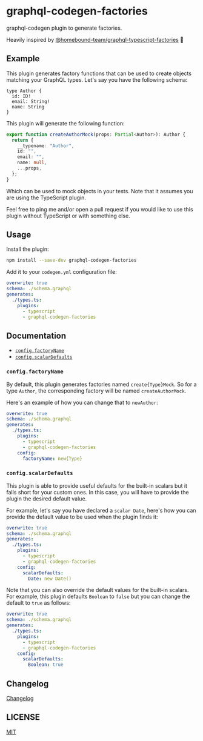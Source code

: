 # graphql-codegen-factories

graphql-codegen plugin to generate factories.

Heavily inspired by [@homebound-team/graphql-typescript-factories](https://github.com/homebound-team/graphql-typescript-factories/) 🙌

## Example

This plugin generates factory functions that can be used to create objects matching your GraphQL types.
Let's say you have the following schema:

```
type Author {
  id: ID!
  email: String!
  name: String
}
```

This plugin will generate the following function:

```typescript
export function createAuthorMock(props: Partial<Author>): Author {
  return {
    __typename: "Author",
    id: "",
    email: "",
    name: null,
    ...props,
  };
}
```

Which can be used to mock objects in your tests.
Note that it assumes you are using the TypeScript plugin.

Feel free to ping me and/or open a pull request if you would like to use this plugin without TypeScript or with something else.

## Usage

Install the plugin:

```sh
npm install --save-dev graphql-codegen-factories
```

Add it to your `codegen.yml` configuration file:

```yml
overwrite: true
schema: ./schema.graphql
generates:
  ./types.ts:
    plugins:
      - typescript
      - graphql-codegen-factories
```

## Documentation

- [`config.factoryName`](#configfactoryName)
- [`config.scalarDefaults`](#configscalarDefaults)

### `config.factoryName`

By default, this plugin generates factories named `create{Type}Mock`.
So for a type `Author`, the corresponding factory will be named `createAuthorMock`.

Here's an example of how you can change that to `newAuthor`:

```yml
overwrite: true
schema: ./schema.graphql
generates:
  ./types.ts:
    plugins:
      - typescript
      - graphql-codegen-factories
    config:
      factoryName: new{Type}
```

### `config.scalarDefaults`

This plugin is able to provide useful defaults for the built-in scalars but it falls short for your custom ones.
In this case, you will have to provide the plugin the desired default value.

For example, let's say you have declared a `scalar Date`, here's how you can provide the default value to be used when the plugin finds it:

```yml
overwrite: true
schema: ./schema.graphql
generates:
  ./types.ts:
    plugins:
      - typescript
      - graphql-codegen-factories
    config:
      scalarDefaults:
        Date: new Date()
```

Note that you can also override the default values for the built-in scalars.
For example, this plugin defaults `Boolean` to `false` but you can change the default to `true` as follows:

```yml
overwrite: true
schema: ./schema.graphql
generates:
  ./types.ts:
    plugins:
      - typescript
      - graphql-codegen-factories
    config:
      scalarDefaults:
        Boolean: true
```

## Changelog

[Changelog](./changelog.md)

## LICENSE

[MIT](./license)
